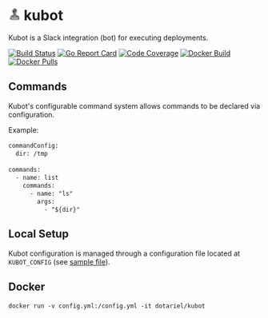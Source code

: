 # ![kubot][logo] kubot
 Kubot is a Slack integration (bot) for executing deployments.


[![Build Status](https://travis-ci.org/dotariel/kubot.svg?branch=master)](https://travis-ci.org/dotariel/kubot)
[![Go Report Card](https://goreportcard.com/badge/github.com/dotariel/kubot)](https://goreportcard.com/report/github.com/dotariel/kubot)
[![Code Coverage](https://codecov.io/gh/dotariel/kubot/branch/master/graph/badge.svg)](https://codecov.io/gh/dotariel/kubot)
[![Docker Build](https://img.shields.io/docker/cloud/automated/dotariel/kubot)](https://hub.docker.com/r/dotariel/kubot)
[![Docker Pulls](https://img.shields.io/docker/pulls/dotariel/kubot.svg)](https://hub.docker.com/r/dotariel/kubot)

## Commands
Kubot's configurable command system allows commands to be declared via configuration.

Example:
```
commandConfig:
  dir: /tmp

commands: 
  - name: list
    commands:
      - name: "ls"
        args:
          - "${dir}"
```

## Local Setup
Kubot configuration is managed through a configuration file located at `KUBOT_CONFIG` (see [sample file](config/resources/kubot.yml)).

## Docker

```
docker run -v config.yml:/config.yml -it dotariel/kubot
```

[logo]: assets/kubot-24x24.png "kubot"
